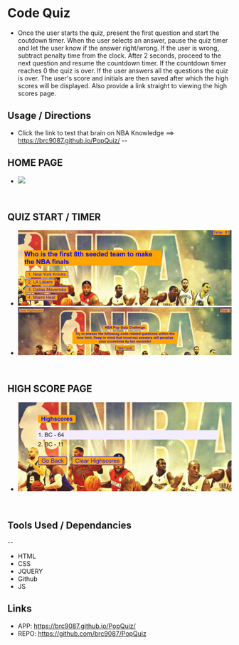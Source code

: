 # Code Quiz

* Once the user starts the quiz, present the first question and start the coutdown timer.
When the user selects an answer, pause the quiz timer and let the user know if the answer right/wrong.
If the user is wrong, subtract penalty time from the clock.
After 2 seconds, proceed to the next question and resume the countdown timer.
If the countdown timer reaches 0 the quiz is over.
If the user answers all the questions the quiz is over.
The user's score and initials are then saved after which the high scores will be displayed.
Also provide a link straight to viewing the high scores page.

## Usage / Directions
* Click the link to test that brain on NBA Knowledge ==> https://brc9087.github.io/PopQuiz/
--
## HOME PAGE
* ![](./images/homepage.PNG )

<br>

## QUIZ START / TIMER
* ![](./images/quizstart.PNG )
* ![](./images/timer.PNG )

<br>
    
    
## HIGH SCORE PAGE
*  ![](./images/highscore.PNG )

<br>

## Tools Used / Dependancies
--
* HTML
* CSS
* JQUERY
* Github
* JS

## Links
* APP: https://brc9087.github.io/PopQuiz/
* REPO: https://github.com/brc9087/PopQuiz
